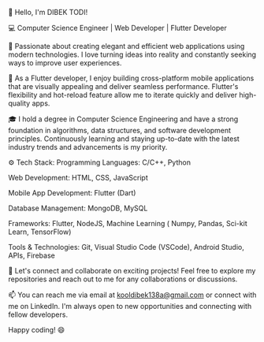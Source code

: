 👋 Hello, I'm DIBEK TODI!

💻 Computer Science Engineer | Web Developer | Flutter Developer

🌟 Passionate about creating elegant and efficient web applications using modern technologies. I love turning ideas into reality and constantly seeking ways to improve user experiences.

🚀 As a Flutter developer, I enjoy building cross-platform mobile applications that are visually appealing and deliver seamless performance. Flutter's flexibility and hot-reload feature allow me to iterate quickly and deliver high-quality apps.

🎓 I hold a degree in Computer Science Engineering and have a strong foundation in algorithms, data structures, and software development principles. Continuously learning and staying up-to-date with the latest industry trends and advancements is my priority.

⚙️ Tech Stack:
Programming Languages: C/C++, Python

Web Development: HTML, CSS, JavaScript

Mobile App Development: Flutter (Dart)

Database Management: MongoDB, MySQL

Frameworks: Flutter, NodeJS, Machine Learning ( Numpy, Pandas, Sci-kit Learn, TensorFlow)

Tools & Technologies: Git, Visual Studio Code (VSCode), Android Studio, APIs, Firebase

🌟 Let's connect and collaborate on exciting projects! Feel free to explore my repositories and reach out to me for any collaborations or discussions.

📫 You can reach me via email at kooldibek138a@gmail.com or connect with me on LinkedIn. I'm always open to new opportunities and connecting with fellow developers.

Happy coding! 😄
